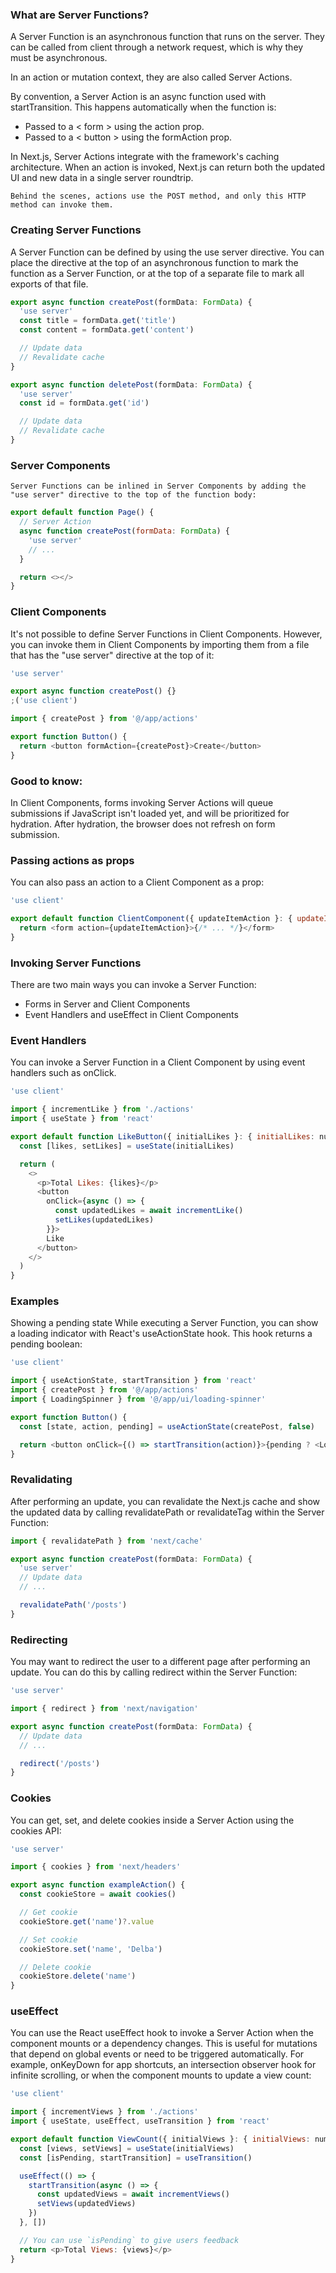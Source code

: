 <!-- @format -->

### What are Server Functions?

A Server Function is an asynchronous function that runs on the server. They can be called from client through a network request, which is why they must be asynchronous.

In an action or mutation context, they are also called Server Actions.

By convention, a Server Action is an async function used with startTransition. This happens automatically when the function is:

- Passed to a < form > using the action prop.
- Passed to a < button > using the formAction prop.

In Next.js, Server Actions integrate with the framework's caching architecture. When an action is invoked, Next.js can return both the updated UI and new data in a single server roundtrip.

`Behind the scenes, actions use the POST method, and only this HTTP method can invoke them.`

### Creating Server Functions

A Server Function can be defined by using the use server directive. You can place the directive at the top of an asynchronous function to mark the function as a Server Function, or at the top of a separate file to mark all exports of that file.

```javascript
export async function createPost(formData: FormData) {
  'use server'
  const title = formData.get('title')
  const content = formData.get('content')

  // Update data
  // Revalidate cache
}

export async function deletePost(formData: FormData) {
  'use server'
  const id = formData.get('id')

  // Update data
  // Revalidate cache
}
```

### Server Components

`Server Functions can be inlined in Server Components by adding the "use server" directive to the top of the function body:
`

```javascript
export default function Page() {
  // Server Action
  async function createPost(formData: FormData) {
    'use server'
    // ...
  }

  return <></>
}
```

### Client Components

It's not possible to define Server Functions in Client Components. However, you can invoke them in Client Components by importing them from a file that has the "use server" directive at the top of it:

```javascript
'use server'

export async function createPost() {}
;('use client')

import { createPost } from '@/app/actions'

export function Button() {
  return <button formAction={createPost}>Create</button>
}
```

### Good to know:

In Client Components, forms invoking Server Actions will queue submissions if JavaScript isn't loaded yet, and will be prioritized for hydration. After hydration, the browser does not refresh on form submission.

### Passing actions as props

You can also pass an action to a Client Component as a prop:

```javascript
'use client'

export default function ClientComponent({ updateItemAction }: { updateItemAction: (formData: FormData) => void }) {
  return <form action={updateItemAction}>{/* ... */}</form>
}
```

### Invoking Server Functions

There are two main ways you can invoke a Server Function:

- Forms in Server and Client Components
- Event Handlers and useEffect in Client Components

### Event Handlers

You can invoke a Server Function in a Client Component by using event handlers such as onClick.

```javascript
'use client'

import { incrementLike } from './actions'
import { useState } from 'react'

export default function LikeButton({ initialLikes }: { initialLikes: number }) {
  const [likes, setLikes] = useState(initialLikes)

  return (
    <>
      <p>Total Likes: {likes}</p>
      <button
        onClick={async () => {
          const updatedLikes = await incrementLike()
          setLikes(updatedLikes)
        }}>
        Like
      </button>
    </>
  )
}
```

### Examples

Showing a pending state
While executing a Server Function, you can show a loading indicator with React's useActionState hook. This hook returns a pending boolean:

```javascript
'use client'

import { useActionState, startTransition } from 'react'
import { createPost } from '@/app/actions'
import { LoadingSpinner } from '@/app/ui/loading-spinner'

export function Button() {
  const [state, action, pending] = useActionState(createPost, false)

  return <button onClick={() => startTransition(action)}>{pending ? <LoadingSpinner /> : 'Create Post'}</button>
}
```

### Revalidating

After performing an update, you can revalidate the Next.js cache and show the updated data by calling revalidatePath or revalidateTag within the Server Function:

```javascript
import { revalidatePath } from 'next/cache'

export async function createPost(formData: FormData) {
  'use server'
  // Update data
  // ...

  revalidatePath('/posts')
}
```

### Redirecting

You may want to redirect the user to a different page after performing an update. You can do this by calling redirect within the Server Function:

```javascript
'use server'

import { redirect } from 'next/navigation'

export async function createPost(formData: FormData) {
  // Update data
  // ...

  redirect('/posts')
}
```

### Cookies

You can get, set, and delete cookies inside a Server Action using the cookies API:

```javascript
'use server'

import { cookies } from 'next/headers'

export async function exampleAction() {
  const cookieStore = await cookies()

  // Get cookie
  cookieStore.get('name')?.value

  // Set cookie
  cookieStore.set('name', 'Delba')

  // Delete cookie
  cookieStore.delete('name')
}
```

### useEffect

You can use the React useEffect hook to invoke a Server Action when the component mounts or a dependency changes. This is useful for mutations that depend on global events or need to be triggered automatically. For example, onKeyDown for app shortcuts, an intersection observer hook for infinite scrolling, or when the component mounts to update a view count:

```javascript
'use client'

import { incrementViews } from './actions'
import { useState, useEffect, useTransition } from 'react'

export default function ViewCount({ initialViews }: { initialViews: number }) {
  const [views, setViews] = useState(initialViews)
  const [isPending, startTransition] = useTransition()

  useEffect(() => {
    startTransition(async () => {
      const updatedViews = await incrementViews()
      setViews(updatedViews)
    })
  }, [])

  // You can use `isPending` to give users feedback
  return <p>Total Views: {views}</p>
}
```
